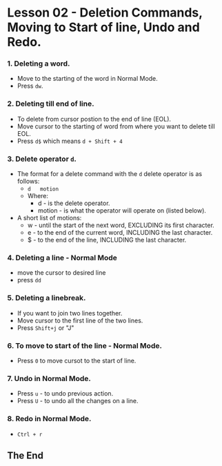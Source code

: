 # Lesson 02 - Deletion Commands, Moving to Start of line, Undo and Redo.

### 1. Deleting a word.

- Move to the starting of the word in Normal Mode.
- Press `dw`.

### 2. Deleting till end of line.

- To delete from cursor postion to the end of line (EOL).
- Move cursor to the starting of word from where you want to delete till EOL.
- Press `d$` which means `d + Shift + 4`

### 3. Delete operator `d`.

- The format for a delete command with the `d` delete operator is as follows:
	- `d   motion`
	- Where:
		- d      - is the delete operator.
		- motion - is what the operator will operate on (listed below).
- A short list of motions:
	- w - until the start of the next word, EXCLUDING its first character.
	- e - to the end of the current word, INCLUDING the last character.
	- $ - to the end of the line, INCLUDING the last character.

### 4. Deleting a line - Normal Mode

- move the cursor to desired line
- press `dd`

### 5. Deleting a linebreak.

- If you want to join two lines together.
- Move cursor to the first line of the two lines.
- Press `Shift+j` or "J"

### 6. To move to start of the line - Normal Mode.

- Press `0` to move cursot to the start of line.

### 7. Undo in Normal Mode.

- Press `u` - to undo previous action.
- Press `U` - to undo all the changes on a line.

### 8. Redo in Normal Mode.

- `Ctrl + r`

## The End
